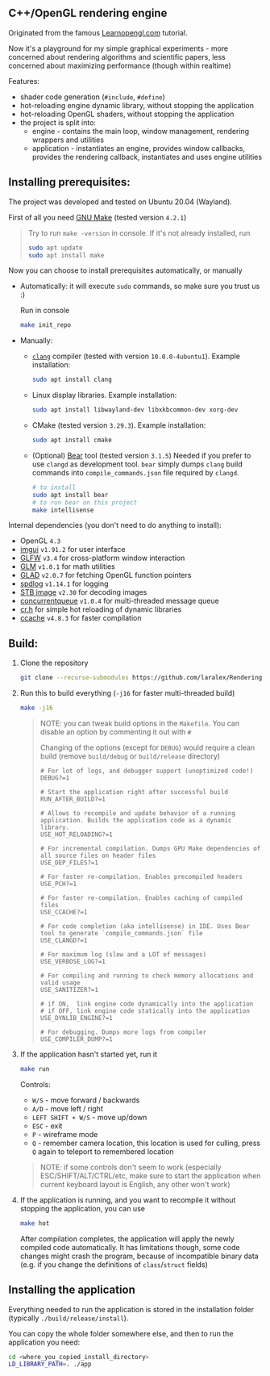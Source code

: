 ## C++/OpenGL rendering engine

Originated from the famous [Learnopengl.com](https://learnopengl.com/) tutorial.

Now it's a playground for my simple graphical experiments - more concerned about rendering algorithms and scientific papers, less concerned about maximizing performance (though within realtime)

Features:
- shader code generation (`#include`, `#define`)
- hot-reloading engine dynamic library, without stopping the application
- hot-reloading OpenGL shaders, without stopping the application
- the project is split into:
    * engine - contains the main loop, window management, rendering wrappers and utilities
    * application - instantiates an engine, provides window callbacks, provides the rendering callback, instantiates and uses engine utilities


## Installing prerequisites:
The project was developed and tested on Ubuntu 20.04 (Wayland).

First of all you need [GNU Make](https://www.gnu.org/software/make/) (tested version `4.2.1`)
> Try to run `make -version` in console. If it's not already installed, run
> ```bash
> sudo apt update
> sudo apt install make
> ```

Now you can choose to install prerequisites automatically, or manually

* Automatically: it will execute `sudo` commands, so make sure you trust us :)

    Run in console
    ```bash
    make init_repo
    ````

* Manually:
    * [`clang`](https://clang.llvm.org/) compiler (tested with  version `10.0.0-4ubuntu1`). Example installation:
        ```bash
        sudo apt install clang
        ```
    * Linux display libraries. Example installation:
        ```bash
        sudo apt install libwayland-dev libxkbcommon-dev xorg-dev
        ```

    * CMake (tested version `3.29.3`). Example installation:
        ```bash
        sudo apt install cmake
        ```
    * (Optional) [Bear](https://github.com/rizsotto/Bear) tool (tested version `3.1.5`)
        Needed if you prefer to use `clangd` as development tool. `bear` simply dumps `clang` build commands into `compile_commands.json` file required by `clangd`.
        ```bash
        # to install
        sudo apt install bear
        # to run bear on this project
        make intellisense
        ```

Internal dependencies (you don't need to do anything to install):
* OpenGL `4.3`
* [imgui](https://github.com/ocornut/imgui) `v1.91.2` for user interface
* [GLFW](https://github.com/glfw/glfw) `v3.4` for cross-platform window interaction
* [GLM](https://github.com/g-truc/glm) `v1.0.1` for math utilities
* [GLAD](https://gen.glad.sh/) `v2.0.7` for fetching OpenGL function pointers
* [spdlog](https://github.com/gabime/spdlog) `v1.14.1` for logging
* [STB image](https://github.com/nothings/stb) `v2.30` for decoding images
* [concurrentqueue](https://github.com/cameron314/concurrentqueue) `v1.0.4` for multi-threaded message queue
* [cr.h](https://github.com/fungos/cr) for simple hot reloading of dynamic libraries
* [ccache](https://ccache.dev/) `v4.8.3` for faster compilation

## Build:
1. Clone the repository
    ```bash
    git clone --recurse-submodules https://github.com/laralex/RenderingExperiments.git
    ```

1. Run this to build everything (`-j16` for faster multi-threaded build)
    ```bash
    make -j16
    ```
    > NOTE: you can tweak build options in the `Makefile`. You can disable an option by commenting it out with `#`
    >
    > Changing of the options (except for `DEBUG`) would require a clean build (remove `build/debug` or `build/release` directory)
    > ```make
    > # For lot of logs, and debugger support (unoptimized code!)
    > DEBUG?=1
    >
    > # Start the application right after successful build
    > RUN_AFTER_BUILD?=1
    >
    > # Allows to recompile and update behavior of a running application. Builds the application code as a dynamic library.
    > USE_HOT_RELOADING?=1
    >
    > # For incremental compilation. Dumps GPU Make dependencies of all source files on header files
    > USE_DEP_FILES?=1
    >
    > # For faster re-compilation. Enables precompiled headers
    > USE_PCH?=1
    >
    > # For faster re-compilation. Enables caching of compiled files
    > USE_CCACHE?=1
    >
    > # For code completion (aka intellisense) in IDE. Uses Bear tool to generate `compile_commands.json` file
    > USE_CLANGD?=1
    >
    > # For maximum log (slow and a LOT of messages)
    > USE_VERBOSE_LOG?=1
    >
    > # For compiling and running to check memory allocations and valid usage 
    > USE_SANITIZER?=1
    >
    > # if ON,  link engine code dynamically into the application
    > # if OFF, link engine code statically into the application
    > USE_DYNLIB_ENGINE?=1
    >
    > # For debugging. Dumps more logs from compiler
    > USE_COMPILER_DUMP?=1
    > ```

4. If the application hasn't started yet, run it
    ```bash
    make run
    ```
    Controls:
    * `W/S` - move forward / backwards
    * `A/D` - move left / right
    * `LEFT SHIFT + W/S` - move up/down
    * `ESC` - exit
    * `P` - wireframe mode
    * `Q` - remember camera location, this location is used for culling, press `Q` again to teleport to remembered location
    > NOTE: if some controls don't seem to work (especially ESC/SHIFT/ALT/CTRL/etc, make sure to start the application when current keyboard layout is English, any other won't work)

5. If the application is running, and you want to recompile it without stopping the application, you can use
    ```bash
    make hot
    ```
    After compilation completes, the application will apply the newly compiled code automatically. It has limitations though, some code changes might crash the program, because of incompatible binary data (e.g. if you change the definitions of `class`/`struct` fields)

## Installing the application

Everything needed to run the application is stored in the installation folder (typically `./build/release/install`).

You can copy the whole folder somewhere else, and then to run the application you need:
```bash
cd <where_you_copied_install_directory>
LD_LIBRARY_PATH=. ./app
```
